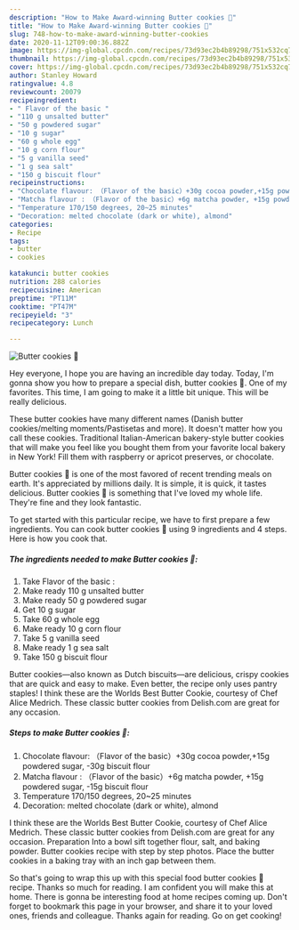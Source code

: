 ```yaml
---
description: "How to Make Award-winning Butter cookies 🍩"
title: "How to Make Award-winning Butter cookies 🍩"
slug: 748-how-to-make-award-winning-butter-cookies
date: 2020-11-12T09:00:36.882Z
image: https://img-global.cpcdn.com/recipes/73d93ec2b4b89298/751x532cq70/butter-cookies-🍩-recipe-main-photo.jpg
thumbnail: https://img-global.cpcdn.com/recipes/73d93ec2b4b89298/751x532cq70/butter-cookies-🍩-recipe-main-photo.jpg
cover: https://img-global.cpcdn.com/recipes/73d93ec2b4b89298/751x532cq70/butter-cookies-🍩-recipe-main-photo.jpg
author: Stanley Howard
ratingvalue: 4.8
reviewcount: 20079
recipeingredient:
- " Flavor of the basic "
- "110 g unsalted butter"
- "50 g powdered sugar"
- "10 g sugar"
- "60 g whole egg"
- "10 g corn flour"
- "5 g vanilla seed"
- "1 g sea salt"
- "150 g biscuit flour"
recipeinstructions:
- "Chocolate flavour: （Flavor of the basic）+30g cocoa powder,+15g powdered sugar, -30g biscuit flour"
- "Matcha flavour : （Flavor of the basic）+6g matcha powder, +15g powdered sugar, -15g biscuit flour"
- "Temperature 170/150 degrees, 20~25 minutes"
- "Decoration: melted chocolate (dark or white), almond"
categories:
- Recipe
tags:
- butter
- cookies

katakunci: butter cookies 
nutrition: 288 calories
recipecuisine: American
preptime: "PT11M"
cooktime: "PT47M"
recipeyield: "3"
recipecategory: Lunch

---
```



![Butter cookies 🍩](https://img-global.cpcdn.com/recipes/73d93ec2b4b89298/751x532cq70/butter-cookies-🍩-recipe-main-photo.jpg)

Hey everyone, I hope you are having an incredible day today. Today, I'm gonna show you how to prepare a special dish, butter cookies 🍩. One of my favorites. This time, I am going to make it a little bit unique. This will be really delicious.

These butter cookies have many different names (Danish butter cookies/melting moments/Pastisetas and more). It doesn&#39;t matter how you call these cookies. Traditional Italian-American bakery-style butter cookies that will make you feel like you bought them from your favorite local bakery in New York! Fill them with raspberry or apricot preserves, or chocolate.

Butter cookies 🍩 is one of the most favored of recent trending meals on earth. It's appreciated by millions daily. It is simple, it is quick, it tastes delicious. Butter cookies 🍩 is something that I've loved my whole life. They're fine and they look fantastic.


To get started with this particular recipe, we have to first prepare a few ingredients. You can cook butter cookies 🍩 using 9 ingredients and 4 steps. Here is how you cook that.

<!--inarticleads1-->

##### The ingredients needed to make Butter cookies 🍩:

1. Take  Flavor of the basic :
1. Make ready 110 g unsalted butter
1. Make ready 50 g powdered sugar
1. Get 10 g sugar
1. Take 60 g whole egg
1. Make ready 10 g corn flour
1. Take 5 g vanilla seed
1. Make ready 1 g sea salt
1. Take 150 g biscuit flour


Butter cookies—also known as Dutch biscuits—are delicious, crispy cookies that are quick and easy to make. Even better, the recipe only uses pantry staples! I think these are the Worlds Best Butter Cookie, courtesy of Chef Alice Medrich. These classic butter cookies from Delish.com are great for any occasion. 

<!--inarticleads2-->

##### Steps to make Butter cookies 🍩:

1. Chocolate flavour: （Flavor of the basic）+30g cocoa powder,+15g powdered sugar, -30g biscuit flour
1. Matcha flavour : （Flavor of the basic）+6g matcha powder, +15g powdered sugar, -15g biscuit flour
1. Temperature 170/150 degrees, 20~25 minutes
1. Decoration: melted chocolate (dark or white), almond


I think these are the Worlds Best Butter Cookie, courtesy of Chef Alice Medrich. These classic butter cookies from Delish.com are great for any occasion. Preparation Into a bowl sift together flour, salt, and baking powder. Butter cookies recipe with step by step photos. Place the butter cookies in a baking tray with an inch gap between them. 

So that's going to wrap this up with this special food butter cookies 🍩 recipe. Thanks so much for reading. I am confident you will make this at home. There is gonna be interesting food at home recipes coming up. Don't forget to bookmark this page in your browser, and share it to your loved ones, friends and colleague. Thanks again for reading. Go on get cooking!
